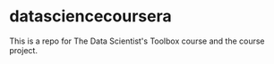 datasciencecoursera
===================

This is a repo for The Data Scientist's Toolbox course and the course project.
